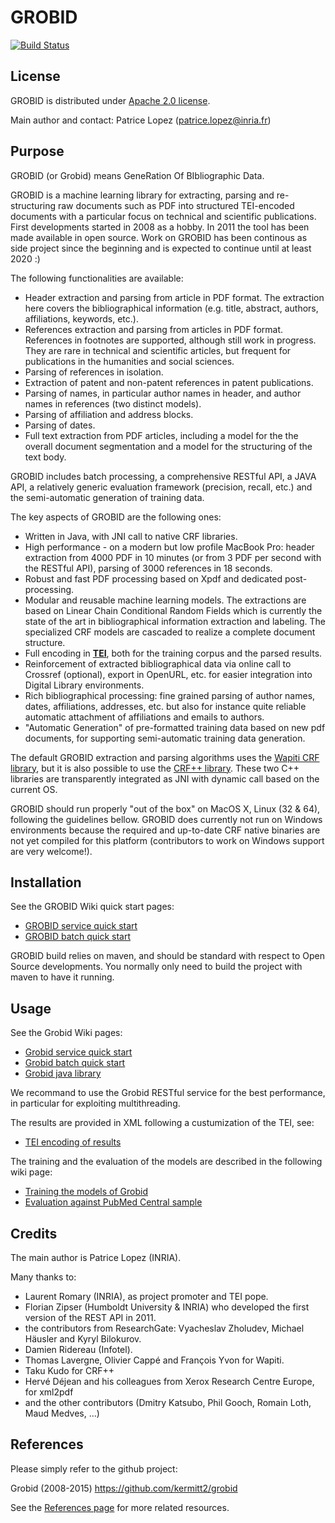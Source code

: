 # GROBID

[![Build Status](https://ci.inria.fr/grobid/job/Grobid/badge/icon)](https://ci.inria.fr/grobid/job/Grobid/)

## License

GROBID is distributed under [Apache 2.0 license](http://www.apache.org/licenses/LICENSE-2.0). 

Main author and contact: Patrice Lopez (<patrice.lopez@inria.fr>)

## Purpose

GROBID (or Grobid) means GeneRation Of BIbliographic Data. 

GROBID is a machine learning library for extracting, parsing and re-structuring raw documents such as PDF into structured TEI-encoded documents with a particular focus on technical and scientific publications. First developments started in 2008 as a hobby. In 2011 the tool has been made available in open source. Work on GROBID has been continous as side project since the beginning and is expected to continue until at least 2020 :)

The following functionalities are available:

+ Header extraction and parsing from article in PDF format. The extraction here covers the bibliographical information (e.g. title, abstract, authors, affiliations, keywords, etc.).
+ References extraction and parsing from articles in PDF format. References in footnotes are supported, although still work in progress. They are rare in technical and scientific articles, but frequent for publications in the humanities and social sciences. 
+ Parsing of references in isolation.
+ Extraction of patent and non-patent references in patent publications.
+ Parsing of names, in particular author names in header, and author names in references (two distinct models).
+ Parsing of affiliation and address blocks. 
+ Parsing of dates.
+ Full text extraction from PDF articles, including a model for the the overall document segmentation and a model for the structuring of the text body.

GROBID includes batch processing, a comprehensive RESTful API, a JAVA API, a relatively generic evaluation framework (precision, recall, etc.) and the semi-automatic generation of training data. 

The key aspects of GROBID are the following ones:

+ Written in Java, with JNI call to native CRF libraries. 
+ High performance - on a modern but low profile MacBook Pro: header extraction from 4000 PDF in 10 minutes (or from 3 PDF per second with the RESTful API), parsing of 3000 references in 18 seconds.
+ Robust and fast PDF processing based on Xpdf and dedicated post-processing.
+ Modular and reusable machine learning models. The extractions are based on Linear Chain Conditional Random Fields which is currently the state of the art in bibliographical information extraction and labeling. The specialized CRF models are cascaded to realize a complete document structure.  
+ Full encoding in [__TEI__](http://www.tei-c.org/Guidelines/P5), both for the training corpus and the parsed results.
+ Reinforcement of extracted bibliographical data via online call to Crossref (optional), export in OpenURL, etc. for easier integration into Digital Library environments. 
+ Rich bibliographical processing: fine grained parsing of author names, dates, affiliations, addresses, etc. but also for instance quite reliable automatic attachment of affiliations and emails to authors. 
+ "Automatic Generation" of pre-formatted training data based on new pdf documents, for supporting semi-automatic training data generation. 

The default GROBID extraction and parsing algorithms uses the [Wapiti CRF library](http://wapiti.limsi.fr), but it is also possible to use the [CRF++ library](http://crfpp.googlecode.com/svn/trunk/doc/index.html). These two C++ libraries are transparently integrated as JNI with dynamic call based on the current OS. 

GROBID should run properly "out of the box" on MacOS X, Linux (32 & 64), following the guidelines bellow. GROBID does currently not run on Windows environments because the required and up-to-date CRF native binaries are not yet compiled for this platform (contributors to work on Windows support are very welcome!).

## Installation

See the GROBID Wiki quick start pages: 

+ [GROBID service quick start](https://github.com/kermitt2/grobid/wiki/Grobid-service-quick-start)
+ [GROBID batch quick start](https://github.com/kermitt2/grobid/wiki/Grobid-batch-quick-start)

GROBID build relies on maven, and should be standard with respect to Open Source developments. You normally only need to build the project with maven to have it running. 


## Usage

See the Grobid Wiki pages: 

+ [Grobid service quick start](https://github.com/kermitt2/grobid/wiki/Grobid-service-quick-start)
+ [Grobid batch quick start](https://github.com/kermitt2/grobid/wiki/Grobid-batch-quick-start)
+ [Grobid java library](https://github.com/kermitt2/grobid/wiki/Grobid-java-library)

We recommand to use the Grobid RESTful service for the best performance, in particular for exploiting multithreading. 

The results are provided in XML following a custumization of the TEI, see:

+ [TEI encoding of results](https://github.com/kermitt2/grobid/wiki/TEI-encoding-of-results)

The training and the evaluation of the models are described in the following wiki page:

+ [Training the models of Grobid](https://github.com/kermitt2/grobid/wiki/Training-the-models-of-Grobid)
+ [Evaluation against PubMed Central sample](https://github.com/kermitt2/grobid/wiki/Evaluation-against-a-PubMedCentral-set)


## Credits

The main author is Patrice Lopez (INRIA).

Many thanks to:

* Laurent Romary (INRIA), as project promoter and TEI pope. 
* Florian Zipser (Humboldt University & INRIA) who developed the first version of the REST API in 2011.
* the contributors from ResearchGate: Vyacheslav Zholudev, Michael Häusler and Kyryl Bilokurov.
* Damien Ridereau (Infotel).
* Thomas Lavergne, Olivier Cappé and François Yvon for Wapiti.
* Taku Kudo for CRF++
* Hervé Déjean and his colleagues from Xerox Research Centre Europe, for xml2pdf
* and the other contributors (Dmitry Katsubo, Phil Gooch, Romain Loth, Maud Medves, ...)

## References

Please simply refer to the github project:

Grobid (2008-2015) <https://github.com/kermitt2/grobid>

See the [References page](https://github.com/kermitt2/grobid/wiki/References) for more related resources. 
